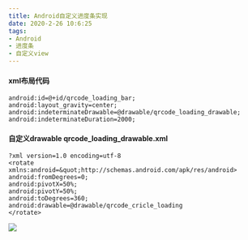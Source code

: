 ```yaml
---
title: Android自定义进度条实现
date: 2020-2-26 10:6:25
tags:
- Android
- 进度条
- 自定义view
---
```


#### xml布局代码
```
android:id=@+id/qrcode_loading_bar;	
android:layout_gravity=center;	
android:indeterminateDrawable=@drawable/qrcode_loading_drawable;
android:indeterminateDuration=2000;
```
#### 自定义drawable qrcode_loading_drawable.xml
```
?xml version=1.0 encoding=utf-8
<rotate xmlns:android=&quot;http://schemas.android.com/apk/res/android>
android:fromDegrees=0;  
android:pivotX=50%;
android:pivotY=50%;
android:toDegrees=360;
android:drawable=@drawable/qrcode_cricle_loading
</rotate>
```
![](a.png)